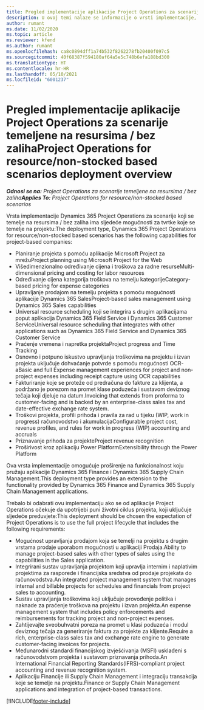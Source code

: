 ```yaml
---
title: Pregled implementacije aplikacije Project Operations za scenarije temeljene na resursima / bez zaliha
description: U ovoj temi nalaze se informacije o vrsti implementacije, aplikaciji Project Operations za scenarije koji se temelje na resursu / bez zaliha.
author: rumant
ms.date: 11/02/2020
ms.topic: article
ms.reviewer: kfend
ms.author: rumant
ms.openlocfilehash: ca8c0894dff1a74b532f8262278fb20400f097c5
ms.sourcegitcommit: 40f68387f594180af64a5e5c748b6efa188bd300
ms.translationtype: HT
ms.contentlocale: hr-HR
ms.lasthandoff: 05/10/2021
ms.locfileid: "6001237"
---
```

# <a name="project-operations-for-resourcenon-stocked-based-scenarios-deployment-overview"></a><span data-ttu-id="3dadb-103">Pregled implementacije aplikacije Project Operations za scenarije temeljene na resursima / bez zaliha</span><span class="sxs-lookup"><span data-stu-id="3dadb-103">Project Operations for resource/non-stocked based scenarios deployment overview</span></span>

<span data-ttu-id="3dadb-104">_**Odnosi se na:** Project Operations za scenarije temeljene na resursima / bez zaliha_</span><span class="sxs-lookup"><span data-stu-id="3dadb-104">_**Applies To:** Project Operations for resource/non-stocked based scenarios_</span></span>

<span data-ttu-id="3dadb-105">Vrsta implementacije Dynamics 365 Project Operations za scenarije koji se temelje na resursima / bez zaliha ima sljedeće mogućnosti za tvrtke koje se temelje na projektu:</span><span class="sxs-lookup"><span data-stu-id="3dadb-105">The deployment type, Dynamics 365 Project Operations for resource/non-stocked based scenarios has the following capabilities for project-based companies:</span></span>

- <span data-ttu-id="3dadb-106">Planiranje projekta s pomoću aplikacije Microsoft Project za mrežu</span><span class="sxs-lookup"><span data-stu-id="3dadb-106">Project planning using Microsoft Project for the Web</span></span>
- <span data-ttu-id="3dadb-107">Višedimenzionalno određivanje cijena i troškova za radne resurse</span><span class="sxs-lookup"><span data-stu-id="3dadb-107">Multi-dimensional pricing and costing for labor resources</span></span>
- <span data-ttu-id="3dadb-108">Određivanje cijena kategorija troškova na temelju kategorije</span><span class="sxs-lookup"><span data-stu-id="3dadb-108">Category-based pricing for expense categories</span></span>
- <span data-ttu-id="3dadb-109">Upravljanje prodajom na temelju projekta s pomoću mogućnosti aplikacije Dynamics 365 Sales</span><span class="sxs-lookup"><span data-stu-id="3dadb-109">Project-based sales management using Dynamics 365 Sales capabilities</span></span>
- <span data-ttu-id="3dadb-110">Universal resource scheduling koji se integrira s drugim aplikacijama poput aplikacija Dynamics 365 Field Service i Dynamics 365 Customer Service</span><span class="sxs-lookup"><span data-stu-id="3dadb-110">Universal resource scheduling that integrates with other applications such as Dynamics 365 Field Service and Dynamics 365 Customer Service</span></span>
- <span data-ttu-id="3dadb-111">Praćenje vremena i napretka projekta</span><span class="sxs-lookup"><span data-stu-id="3dadb-111">Project progress and Time Tracking</span></span>
- <span data-ttu-id="3dadb-112">Osnovno i potpuno iskustvo upravljanja troškovima na projektu i izvan projekta uključuje dohvaćanje potvrde s pomoću mogućnosti OCR-a</span><span class="sxs-lookup"><span data-stu-id="3dadb-112">Basic and full Expense management experiences for project and non-project expenses including receipt capture using OCR capabilities</span></span>
- <span data-ttu-id="3dadb-113">Fakturiranje koje se proteže od predračuna do fakture za klijenta, a podržano je porezom na promet klase poduzeća i sustavom deviznog tečaja koji djeluje na datum.</span><span class="sxs-lookup"><span data-stu-id="3dadb-113">Invoicing that extends from proforma to customer-facing and is backed by an enterprise-class sales tax and date-effective exchange rate system.</span></span>
- <span data-ttu-id="3dadb-114">Troškovi projekta, profili prihoda i pravila za rad u tijeku (WIP, work in progress) računovodstvo i akumulacija</span><span class="sxs-lookup"><span data-stu-id="3dadb-114">Configurable project cost, revenue profiles, and rules for work in progress (WIP) accounting and accruals</span></span>
- <span data-ttu-id="3dadb-115">Priznavanje prihoda za projekte</span><span class="sxs-lookup"><span data-stu-id="3dadb-115">Project revenue recognition</span></span>
- <span data-ttu-id="3dadb-116">Proširivost kroz aplikaciju Power Platform</span><span class="sxs-lookup"><span data-stu-id="3dadb-116">Extensibility through the Power Platform</span></span>

<span data-ttu-id="3dadb-117">Ova vrsta implementacije omogućuje proširenje na funkcionalnost koju pružaju aplikacije Dynamics 365 Finance i Dynamics 365 Supply Chain Management.</span><span class="sxs-lookup"><span data-stu-id="3dadb-117">This deployment type provides an extension to the functionality provided by Dynamics 365 Finance and Dynamics 365 Supply Chain Management applications.</span></span>

<span data-ttu-id="3dadb-118">Trebalo bi odabrati ovu implementaciju ako se od aplikacije Project Operations očekuje da upotrijebi puni životni ciklus projekta, koji uključuje sljedeće preduvjete:</span><span class="sxs-lookup"><span data-stu-id="3dadb-118">This deployment should be chosen the expectation of Project Operations is to use the full project lifecycle that includes the following requirements:</span></span>

- <span data-ttu-id="3dadb-119">Mogućnost upravljanja prodajom koja se temelji na projektu s drugim vrstama prodaje uporabom mogućnosti u aplikaciji Prodaja.</span><span class="sxs-lookup"><span data-stu-id="3dadb-119">Ability to manage project-based sales with other types of sales using the capabilities in the Sales application.</span></span>
- <span data-ttu-id="3dadb-120">Integrirani sustav upravljanja projektom koji upravlja internim i naplativim projektima za rasporede i financijska sredstva od prodaje projekata do računovodstva.</span><span class="sxs-lookup"><span data-stu-id="3dadb-120">An integrated project management system that manages internal and billable projects for schedules and financials from project sales to accounting.</span></span>
- <span data-ttu-id="3dadb-121">Sustav upravljanja troškovima koji uključuje provođenje politika i naknade za praćenje troškova na projektu i izvan projekta.</span><span class="sxs-lookup"><span data-stu-id="3dadb-121">An expense management system that includes policy enforcements and reimbursements for tracking project and non-project expenses.</span></span>
- <span data-ttu-id="3dadb-122">Zahtijevajte sveobuhvatni poreza na promet u klasi poduzeća i modul deviznog tečaja za generiranje faktura za projekte za klijente.</span><span class="sxs-lookup"><span data-stu-id="3dadb-122">Require a rich, enterprise-class sales tax and exchange rate engine to generate customer-facing invoices for projects.</span></span>
- <span data-ttu-id="3dadb-123">Međunarodni standardi financijskog izvješćivanja (MSFI) usklađeni s računovodstvom projekta i sustavom priznavanja prihoda.</span><span class="sxs-lookup"><span data-stu-id="3dadb-123">An International Financial Reporting Standards(IFRS)-compliant project accounting and revenue recognition system.</span></span>
- <span data-ttu-id="3dadb-124">Aplikaciju Financije ili Supply Chain Management i integraciju transakcija koje se temelje na projektu.</span><span class="sxs-lookup"><span data-stu-id="3dadb-124">Finance or Supply Chain Management applications and integration of project-based transactions.</span></span>


[!INCLUDE[footer-include](../includes/footer-banner.md)]